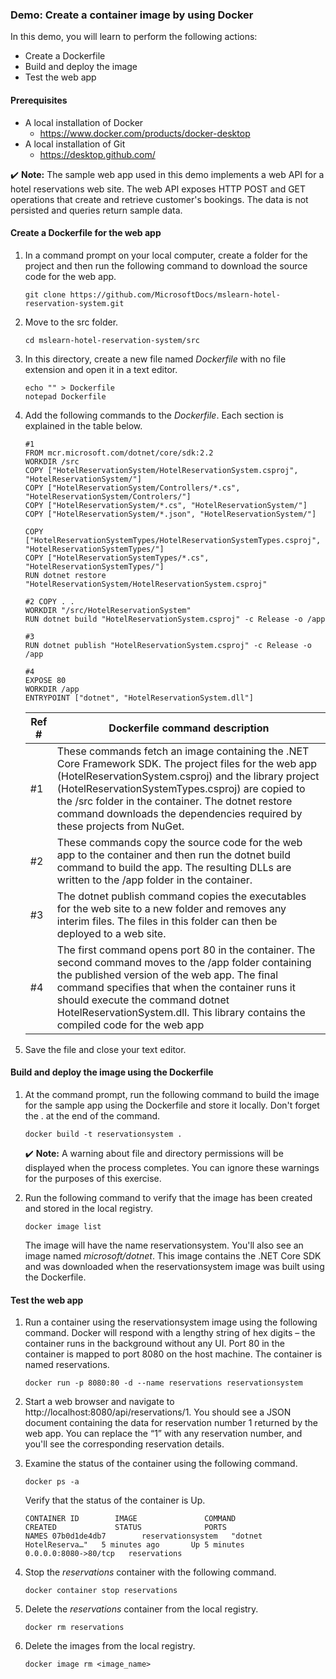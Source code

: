 ### Demo: Create a container image by using Docker

In this demo, you will learn to perform the following actions:

- Create a Dockerfile
- Build and deploy the image
- Test the web app

#### Prerequisites

- A local installation of Docker
  - https://www.docker.com/products/docker-desktop
- A local installation of Git
  - https://desktop.github.com/

✔️ **Note:** The sample web app used in this demo implements a web API for a hotel reservations web site. The web API exposes HTTP POST and GET operations that create and retrieve customer's bookings. The data is not persisted and queries return sample data.

#### Create a Dockerfile for the web app

1. In a command prompt on your local computer, create a folder for the project and then run the following command to download the source code for the web app.

   ``` 
   git clone https://github.com/MicrosoftDocs/mslearn-hotel-reservation-system.git
   ```

   

2. Move to the src folder.

   ```
   cd mslearn-hotel-reservation-system/src
   ```

   

3. In this directory, create a new file named *Dockerfile* with no file extension and open it in a text editor.

   ```
   echo "" > Dockerfile 
   notepad Dockerfile
   ```

   

4. Add the following commands to the *Dockerfile*. Each section is explained in the table below.

   ```
   #1 
   FROM mcr.microsoft.com/dotnet/core/sdk:2.2 
   WORKDIR /src 
   COPY ["HotelReservationSystem/HotelReservationSystem.csproj", "HotelReservationSystem/"] 
   COPY ["HotelReservationSystem/Controllers/*.cs", "HotelReservationSystem/Controlers/"] 
   COPY ["HotelReservationSystem/*.cs", "HotelReservationSystem/"] 
   COPY ["HotelReservationSystem/*.json", "HotelReservationSystem/"] 
   
   COPY ["HotelReservationSystemTypes/HotelReservationSystemTypes.csproj", "HotelReservationSystemTypes/"] 
   COPY ["HotelReservationSystemTypes/*.cs", "HotelReservationSystemTypes/"] 
   RUN dotnet restore "HotelReservationSystem/HotelReservationSystem.csproj" 
   
   #2 COPY . . 
   WORKDIR "/src/HotelReservationSystem" 
   RUN dotnet build "HotelReservationSystem.csproj" -c Release -o /app 
   
   #3 
   RUN dotnet publish "HotelReservationSystem.csproj" -c Release -o /app 
   
   #4 
   EXPOSE 80 
   WORKDIR /app 
   ENTRYPOINT ["dotnet", "HotelReservationSystem.dll"]
   
   ```

   

   | Ref # | Dockerfile command description                               |
   | ----- | ------------------------------------------------------------ |
   | #1    | These commands fetch an image containing the .NET Core Framework SDK. The project files for the web app (HotelReservationSystem.csproj) and the library project (HotelReservationSystemTypes.csproj) are copied to the /src folder in the container. The dotnet restore command downloads the dependencies required by these projects from NuGet. |
   | #2    | These commands copy the source code for the web app to the container and then run the dotnet build command to build the app. The resulting DLLs are written to the /app folder in the container. |
   | #3    | The dotnet publish command copies the executables for the web site to a new folder and removes any interim files. The files in this folder can then be deployed to a web site. |
   | #4    | The first command opens port 80 in the container. The second command moves to the /app folder containing the published version of the web app. The final command specifies that when the container runs it should execute the command dotnet HotelReservationSystem.dll. This library contains the compiled code for the web app |

1. Save the file and close your text editor.

#### Build and deploy the image using the Dockerfile

1. At the command prompt, run the following command to build the image for the sample app using the Dockerfile and store it locally. Don't forget the . at the end of the command.

   

   ```
   docker build -t reservationsystem .
   ```

   

   ✔️ **Note:** A warning about file and directory permissions will be displayed when the process completes. You can ignore these warnings for the purposes of this exercise.

2. Run the following command to verify that the image has been created and stored in the local registry.

   

   ```
   docker image list
   ```

   

   The image will have the name reservationsystem. You'll also see an image named *microsoft/dotnet*. This image contains the .NET Core SDK and was downloaded when the reservationsystem image was built using the Dockerfile.

#### Test the web app

1. Run a container using the reservationsystem image using the following command. Docker will respond with a lengthy string of hex digits – the container runs in the background without any UI. Port 80 in the container is mapped to port 8080 on the host machine. The container is named reservations.

   

   ```
   docker run -p 8080:80 -d --name reservations reservationsystem
   ```

   

2. Start a web browser and navigate to http://localhost:8080/api/reservations/1. You should see a JSON document containing the data for reservation number 1 returned by the web app. You can replace the “1” with any reservation number, and you'll see the corresponding reservation details.

3. Examine the status of the container using the following command.

   

   ```
   docker ps -a
   ```

   

   Verify that the status of the container is Up.

   ```
   CONTAINER ID        IMAGE               COMMAND                  CREATED             STATUS              PORTS                  NAMES 07b0d1de4db7        reservationsystem   "dotnet HotelReserva…"   5 minutes ago       Up 5 minutes        0.0.0.0:8080->80/tcp   reservations
   
   ```

   

3. Stop the *reservations* container with the following command.

   

   ```
   docker container stop reservations
   ```

   

4. Delete the *reservations* container from the local registry.

   

   ```
   docker rm reservations
   ```

   

5. Delete the images from the local registry.

   

   ```
   docker image rm <image_name>
   ```

   